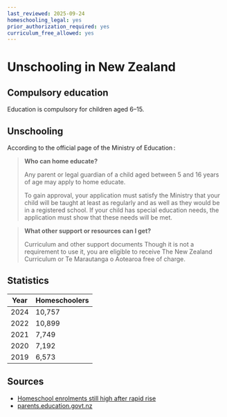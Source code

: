 ```yaml
---
last_reviewed: 2025-09-24
homeschooling_legal: yes
prior_authorization_required: yes
curriculum_free_allowed: yes
---
```


# Unschooling in New Zealand

## Compulsory education

Education is compulsory for children aged 6–15.

## Unschooling

According to the official page of the Ministry of Education :

> **Who can home educate?**
>
> Any parent or legal guardian of a child aged between 5 and 16 years of age may apply to home educate.
>
> To gain approval, your application must satisfy the Ministry that your child will be taught at least as regularly and as well as they would be in a registered
> school. If your child has special education needs, the application must show that these needs will be met.

> **What other support or resources can I get?**
>
> Curriculum and other support documents
> Though it is not a requirement to use it, you are eligible to receive The New Zealand Curriculum or Te Marautanga o Aotearoa free of charge.

## Statistics

| Year | Homeschoolers |
| ---- | ------------- |
| 2024 | 10,757        |
| 2022 | 10,899        |
| 2021 | 7,749         |
| 2020 | 7,192         |
| 2019 | 6,573         |

## Sources

- [Homeschool enrolments still high after rapid rise](https://www.rnz.co.nz/news/national/542420/homeschool-enrolments-still-high-after-rapid-rise)
- [parents.education.govt.nz](https://parents.education.govt.nz/primary-school/schooling-in-nz/home-education/)
